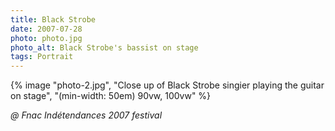 ```yaml
---
title: Black Strobe
date: 2007-07-28
photo: photo.jpg
photo_alt: Black Strobe's bassist on stage
tags: Portrait
---
```


{% image "photo-2.jpg", "Close up of Black Strobe singier playing the guitar on stage", "(min-width: 50em) 90vw, 100vw" %}

_@ Fnac Indétendances 2007 festival_
